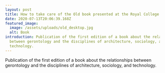 ```yaml
---
layout: post
title: How to take care of the Old book presented at the Royal College of Art 2020
date: 2020-07-13T20:06:39.168Z
featured_image:
  image: /assets/uploads/old_desktop.jpg
  alt: Book
introduction: Publication of the first edition of a book about the relationships
  between gerontology and the disciplines of architecture, sociology, and
  technology.
---
```

Publication of the first edition of a book about the relationships between gerontology and the disciplines of architecture, sociology, and technology.